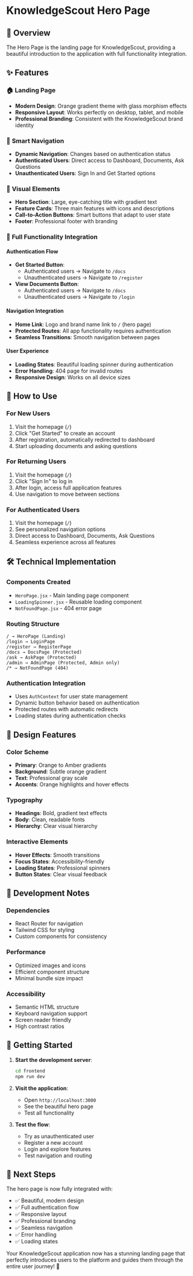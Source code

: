 # KnowledgeScout Hero Page

## 🎯 Overview
The Hero Page is the landing page for KnowledgeScout, providing a beautiful introduction to the application with full functionality integration.

## ✨ Features

### 🏠 **Landing Page**
- **Modern Design**: Orange gradient theme with glass morphism effects
- **Responsive Layout**: Works perfectly on desktop, tablet, and mobile
- **Professional Branding**: Consistent with the KnowledgeScout brand identity

### 🧭 **Smart Navigation**
- **Dynamic Navigation**: Changes based on authentication status
- **Authenticated Users**: Direct access to Dashboard, Documents, Ask Questions
- **Unauthenticated Users**: Sign In and Get Started options

### 🎨 **Visual Elements**
- **Hero Section**: Large, eye-catching title with gradient text
- **Feature Cards**: Three main features with icons and descriptions
- **Call-to-Action Buttons**: Smart buttons that adapt to user state
- **Footer**: Professional footer with branding

### 🔗 **Full Functionality Integration**

#### **Authentication Flow**
- **Get Started Button**: 
  - Authenticated users → Navigate to `/docs`
  - Unauthenticated users → Navigate to `/register`
- **View Documents Button**:
  - Authenticated users → Navigate to `/docs`
  - Unauthenticated users → Navigate to `/login`

#### **Navigation Integration**
- **Home Link**: Logo and brand name link to `/` (hero page)
- **Protected Routes**: All app functionality requires authentication
- **Seamless Transitions**: Smooth navigation between pages

#### **User Experience**
- **Loading States**: Beautiful loading spinner during authentication
- **Error Handling**: 404 page for invalid routes
- **Responsive Design**: Works on all device sizes

## 🚀 **How to Use**

### **For New Users**
1. Visit the homepage (`/`)
2. Click "Get Started" to create an account
3. After registration, automatically redirected to dashboard
4. Start uploading documents and asking questions

### **For Returning Users**
1. Visit the homepage (`/`)
2. Click "Sign In" to log in
3. After login, access full application features
4. Use navigation to move between sections

### **For Authenticated Users**
1. Visit the homepage (`/`)
2. See personalized navigation options
3. Direct access to Dashboard, Documents, Ask Questions
4. Seamless experience across all features

## 🛠 **Technical Implementation**

### **Components Created**
- `HeroPage.jsx` - Main landing page component
- `LoadingSpinner.jsx` - Reusable loading component
- `NotFoundPage.jsx` - 404 error page

### **Routing Structure**
```
/ → HeroPage (Landing)
/login → LoginPage
/register → RegisterPage
/docs → DocsPage (Protected)
/ask → AskPage (Protected)
/admin → AdminPage (Protected, Admin only)
/* → NotFoundPage (404)
```

### **Authentication Integration**
- Uses `AuthContext` for user state management
- Dynamic button behavior based on authentication
- Protected routes with automatic redirects
- Loading states during authentication checks

## 🎨 **Design Features**

### **Color Scheme**
- **Primary**: Orange to Amber gradients
- **Background**: Subtle orange gradient
- **Text**: Professional gray scale
- **Accents**: Orange highlights and hover effects

### **Typography**
- **Headings**: Bold, gradient text effects
- **Body**: Clean, readable fonts
- **Hierarchy**: Clear visual hierarchy

### **Interactive Elements**
- **Hover Effects**: Smooth transitions
- **Focus States**: Accessibility-friendly
- **Loading States**: Professional spinners
- **Button States**: Clear visual feedback

## 🔧 **Development Notes**

### **Dependencies**
- React Router for navigation
- Tailwind CSS for styling
- Custom components for consistency

### **Performance**
- Optimized images and icons
- Efficient component structure
- Minimal bundle size impact

### **Accessibility**
- Semantic HTML structure
- Keyboard navigation support
- Screen reader friendly
- High contrast ratios

## 🚀 **Getting Started**

1. **Start the development server**:
   ```bash
   cd frontend
   npm run dev
   ```

2. **Visit the application**:
   - Open `http://localhost:3000`
   - See the beautiful hero page
   - Test all functionality

3. **Test the flow**:
   - Try as unauthenticated user
   - Register a new account
   - Login and explore features
   - Test navigation and routing

## 🎯 **Next Steps**

The hero page is now fully integrated with:
- ✅ Beautiful, modern design
- ✅ Full authentication flow
- ✅ Responsive layout
- ✅ Professional branding
- ✅ Seamless navigation
- ✅ Error handling
- ✅ Loading states

Your KnowledgeScout application now has a stunning landing page that perfectly introduces users to the platform and guides them through the entire user journey! 🎉
